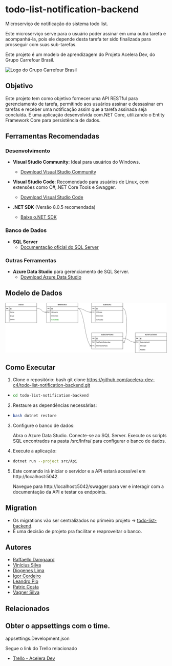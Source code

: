 # todo-list-notification-backend
Microserviço de notificação do sistema todo list.

Este microserviço serve para o usuário poder assinar em uma outra tarefa e acompanhá-la, pois ele depende desta tarefa ter sido finalizada para prosseguir com suas sub-tarefas.

Este projeto é um modelo de aprendizagem do Projeto Acelera Dev, do Grupo Carrefour Brasil.

![Logo do Grupo Carrefour Brasil](https://media.licdn.com/dms/image/D4D0BAQGrE_UnFL8plQ/company-logo_200_200/0/1708908772188/grupocarrefourbrasil_logo?e=1723680000&v=beta&t=s8_oIbxqF4K8COSGT4kCYgzU0YLA9u0mKqZForzdB0I)

## Objetivo

Este projeto tem como objetivo fornecer uma API RESTful para gerenciamento de tarefa, permitindo aos usuários assinar e dessasinar em tarefas e receber uma notificação assim que a tarefa assinada seja concluída. É uma aplicação desenvolvida com.NET Core, utilizando o Entity Framework Core para persistência de dados.

## Ferramentas Recomendadas

### Desenvolvimento

- **Visual Studio Community**: Ideal para usuários do Windows.
  - [Download Visual Studio Community](https://visualstudio.microsoft.com/vs/community/)
- **Visual Studio Code**: Recomendado para usuários de Linux, com extensões como C#,.NET Core Tools e Swagger.
  - [Download Visual Studio Code](https://code.visualstudio.com/)


- **.NET SDK** (Versão 8.0.5 recomendada)
  - [Baixe o.NET SDK](https://dotnet.microsoft.com/download)

### Banco de Dados

- **SQL Server**
  - [Documentação oficial do SQL Server](https://docs.microsoft.com/en-us/sql/sql-server/)

### Outras Ferramentas

- **Azure Data Studio** para gerenciamento de SQL Server.
  - [Download Azure Data Studio](https://docs.microsoft.com/en-us/sql/azure-data-studio/download-azure-data-studio)

## Modelo de Dados

![Modelo de Dados](https://github.com/acelera-dev-c4/todo-list-notification-backend/blob/main/docs/MODELO.drawio.png)

## Como Executar

1. Clone o repositório:
bash git clone https://github.com/acelera-dev-c4/todo-list-notification-backend.git

- ```bash
  cd todo-list-notification-backend

2. Restaure as dependências necessárias:

- ```bash
  bash dotnet restore

3. Configure o banco de dados:

   Abra o Azure Data Studio.
   Conecte-se ao SQL Server.
   Execute os scripts SQL encontrados na pasta /src/Infra/ para configurar o banco de dados.

4. Execute a aplicação:
- ```bash
  dotnet run --project src/Api

5. Este comando irá iniciar o servidor e a API estará acessível em http://localhost:5042.

   Navegue para http://localhost:5042/swagger para ver e interagir com a documentação da API e testar os endpoints.


## Migration

- Os migrations vão ser centralizados no primeiro projeto -> [todo-list-backend](https://github.com/acelera-dev-c4/todo-list-backend).
- É uma decisão de projeto pra facilitar e reaproveitar o banco.

## Autores


- [Raffaello Damgaard](https://github.com/raffacabofrio)
- [Vinícius Silva](https://github.com/viniciusapsilva)
- [Diogenes Lima](https://github.com/LimaDiogenes)
- [Igor Cordeiro](https://github.com/igorcordeiro08)
- [Leandro Pio](https://github.com/LeandroMPio)
- [Patric Costa](https://github.com/Patric-BM)
- [Vagner Silva](https://github.com/Vagner1212)

## Relacionados

## Obter o appsettings com o time.
appsettings.Development.json


Segue o link do Trello relacionado

- [Trello - Acelera Dev](https://trello.com/b/DeO6PAeI/acelera-dev-notification)
